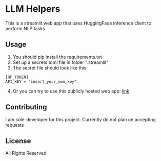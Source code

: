 # LLM Helpers

This is a streamlit web app that uses HuggingFace inference client to perform NLP tasks

## Usage

1. You should pip install the requirements.txt
2. Set up a secrets.toml file in folder ".streamlit"
3. The secret file should look like this:
```
[HF_TOKEN]
API_KEY = "insert_your_own_key"
```
4. Or you can try to use this publicly hosted web app: [link](https://sheldondev-llmtools.streamlit.app/)

## Contributing

I am sole-developer for this project. Currently do not plan on accepting requests

## License

All Rights Reserved